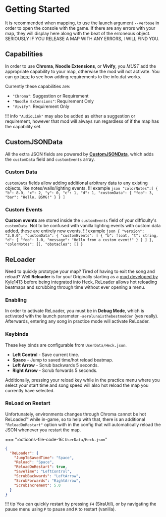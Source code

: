 # Getting Started

It is recommended when mapping, to use the launch argument `--verbose` in order to open the console with the game. If there are any errors with your map, they will display here along with the beat of the erroneous object. SERIOUSLY IF YOU RELEASE A MAP WITH ANY ERRORS, I WILL FIND YOU.

## Capabilities

In order to use **Chroma**, **Noodle Extensions**, or **Vivify**, you *MUST* add the appropriate capability to your map, otherwise the mod will not activate. You can go [here](https://github.com/Kylemc1413/SongCore/#infodat-explanation) to see how adding requirements to the info.dat works.

Currently these capabilities are:

- `"Chroma"`: Suggestion or Requirement
- `"Noodle Extensions"`: Requirement Only
- `"Vivify"`: Requirement Only

!!! info
    `"AudioLink"` may also be added as either a suggestion or requirement, however that mod will always run regardless of if the map has the capability set.

## CustomJSONData

All the extra JSON fields are powered by **[CustomJSONData](https://github.com/Aeroluna/CustomJSONData)**, which adds the `customData` field and `customEvents` array.

### Custom Data

`customData` fields allow adding additional arbitrary data to any existing objects, like notes/walls/lighting events.
!!! example
    ```json
    "colorNotes":[
      {
        "b": 8.0,
        "x": 2,
        "y": 0,
        "c": 1,
        "d": 1,
        "customData": {
          "foo": 3,
          "bar": "Hello, BSMG!"
        }
      }
    ]
    ```

### Custom Events

**Custom events** are stored inside the `customEvents` field of your difficulty's `customData`. Not to be confused with vanilla lighting events with custom data added, these are entirely new events.
!!! example
    ```json
    {
      "version": "3.0.0",
      "customData": {
        "customEvents": [
          {
            "b": float,
            "t": string,
            "d": {
              "foo": 1.0,
              "message": "Hello from a custom event!"
            }
          }
        ]
      },
      "colorNotes": [],
      "obstacles": []
    }
    ```

## ReLoader

Need to quickly prototype your map? Tired of having to exit the song and reload? Well **Reloader** is for you! Originally starting as a [mod developed by Kyle1413](https://github.com/Kylemc1413/ReLoader) before being integrated into Heck, ReLoader allows hot reloading beatmaps and scrubbing through time without ever opening a menu.

### Enabling

In order to activate ReLoader, you must be in **Debug Mode**, which is activated with the launch parameter `-aerolunaisthebestmodder` (yes really). Afterwards, entering any song in practice mode will activate ReLoader.

### Keybinds

These key binds are configurable from `UserData/Heck.json`.

- **Left Control** - Save current time.
- **Space** - Jump to saved time/hot reload beatmap.
- **Left Arrow** - Scrub backwards 5 seconds.
- **Right Arrow** - Scrub forwards 5 seconds.

Additionally, pressing your reload key while in the practice menu where you select your start time and song speed will also hot reload the map you currently have selected.

### ReLoad on Restart

Unfortunately, environments changes through Chroma cannot be hot ReLoaded™ while in-game, so to help with that, there is an additional `"ReloadOnRestart"` option with in the config that will automatically reload the JSON whenever you restart the map.

=== ":octicons-file-code-16: `UserData/Heck.json`"
  ``` json hl_lines="5"
  {
    "ReLoader": {
      "JumpToSavedTime": "Space",
      "Reload": "Space",
      "ReloadOnRestart": true,
      "SaveTime": "LeftControl",
      "ScrubBackwards": "LeftArrow",
      "ScrubForwards": "RightArrow",
      "ScrubIncrement": 5.0
    }
  }
  ```

!!! tip
    You can quickly restart by pressing `F4` (SiraUtil), or by navigating the pause menu using `P` to pause and `R` to restart (vanilla).
